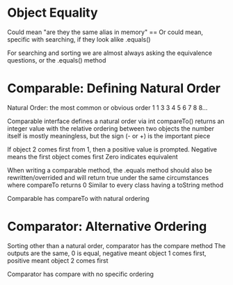 # Object Equality
Could mean "are they the same alias in memory" ==
Or could mean, specific with searching, if they look alike .equals()

For searching and sorting we are almost always asking the equivalence questions, or the .equals() method

# Comparable: Defining Natural Order
Natural Order: the most common or obvious order
1 1 3 3 4 5 6 7 8 8...

Comparable interface defines a natural order via int compareTo()
returns an integer value with the relative ordering between two objects
the number itself is mostly meaningless, but the sign (- or +) is the important piece

If object 2 comes first from 1, then a positive value is prompted.
Negative means the first object comes first
Zero indicates equivalent

When writing a comparable method, the .equals method should also be rewritten/overrided and will return
true under the same circumstances where compareTo returns 0
Similar to every class having a toString method

Comparable has compareTo with natural ordering

# Comparator: Alternative Ordering
Sorting other than a natural order, comparator has the compare method
The outputs are the same, 0 is equal, negative meant object 1 comes first, positive meant object 2 comes first

Comparator has compare with no specific ordering